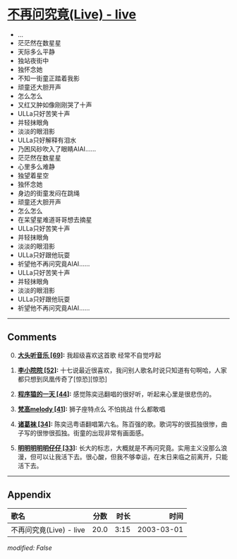 # [不再问究竟(Live) - live](https://music.163.com/song?id=66897)

* …
* 茫茫然在数星星
* 天际多么平静
* 独站夜街中
* 独怀念她
* 不知一街童正踏着我影
* 顽童还大胆开声
* 怎么怎么
* 又红又肿如像刚刚哭了十声
* ULLa只好苦笑十声
* 并轻抹眼角
* 淡淡的眼泪影
* ULLa只好解释有泪水
* 乃困风砂吹入了眼睛AIAI……
* 茫茫然在数星星
* 心里多么难静
* 独望着星空
* 独怀念她
* 身边的街童发闷在跳绳
* 顽童还大胆开声
* 怎么怎么
* 在呆望星难道哥哥想去摘星
* ULLa只好苦笑十声
* 并轻抹眼角
* 淡淡的眼泪影
* ULLa只好跟他玩耍
* 祈望他不再问究竟AIAI……
* ULLa只好苦笑十声
* 并轻抹眼角
* 淡淡的眼泪影
* ULLa只好跟他玩耍
* 祈望他不再问究竟AIAI……


---

## Comments
0. **[大头听音乐 \[69\]](https://music.163.com/#/user/home?id=16192529):** 我超级喜欢这首歌   经常不自觉哼起

1. **[李小院院 \[52\]](https://music.163.com/#/user/home?id=11454650):** 十七说最近很喜欢，我问别人歌名时说只知道有句啊哈，人家都只想到凤凰传奇了[惊恐][惊恐]

2. **[程序猿的一天 \[44\]](https://music.163.com/#/user/home?id=64577977):** 感觉陈奕迅翻唱的很好听，听起来心里是很悲伤的。

3. **[梵高melody \[41\]](https://music.163.com/#/user/home?id=40644216):** 狮子座特点么 不怕挑战 什么都敢唱

4. **[诸葛袜 \[34\]](https://music.163.com/#/user/home?id=66696644):** 陈奕迅粤语翻唱第六名。陈百强的歌。歌词写的很孤独很惨，曲子写的很惨很孤独。街童的出现非常有画面感。

5. **[明明明明明仔仔 \[33\]](https://music.163.com/#/user/home?id=87115):** 长大的标志，大概就是不再问究竟。实用主义没那么浪漫，但可以让我活下去。很心酸，但我不够幸运，在末日来临之前离开，只能活下去。



---

## Appendix

|歌名|分数|时长|时间|
|:---|:---:|---:|---:|
|不再问究竟(Live) - live|20.0|3:15|2003-03-01

*modified: False*
